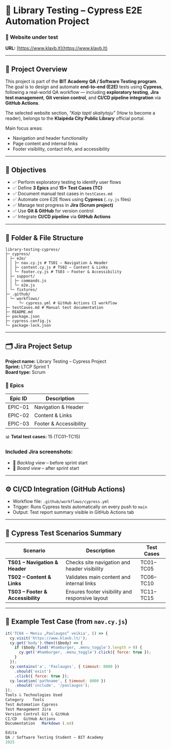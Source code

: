 # 📘 Library Testing – Cypress E2E Automation Project

### 🔗 Website under test  
**URL:** [https://www.klavb.lt](https://www.klavb.lt)

---

## 🧭 Project Overview

This project is part of the **BIT Academy QA / Software Testing program**.  
The goal is to design and automate **end-to-end (E2E)** tests using **Cypress**, following a real-world QA workflow — including **exploratory testing**, **Jira test management**, **Git version control**, and **CI/CD pipeline integration** via **GitHub Actions**.

The selected website section, *“Kaip tapti skaitytoju”* (How to become a reader), belongs to the **Klaipėda City Public Library** official portal.  

Main focus areas:
- Navigation and header functionality  
- Page content and internal links  
- Footer visibility, contact info, and accessibility  

---

## 🎯 Objectives

- ✅ Perform exploratory testing to identify user flows  
- ✅ Define **3 Epics** and **15+ Test Cases (TC)**  
- ✅ Document manual test cases in `testCases.md`  
- ✅ Automate core E2E flows using **Cypress** (`.cy.js` files)  
- ✅ Manage test progress in **Jira (Scrum project)**  
- ✅ Use **Git & GitHub** for version control  
- ✅ Integrate **CI/CD pipeline** via **GitHub Actions**

---

## 🧱 Folder & File Structure
```
library-testing-cypress/
├─ cypress/
│ ├─ e2e/
│ │ ├─ nav.cy.js # TS01 – Navigation & Header
│ │ ├─ content.cy.js # TS02 – Content & Links
│ │ └─ footer.cy.js # TS03 – Footer & Accessibility
│ ├─ support/
│ │ ├─ commands.js
│ │ └─ e2e.js
│ └─ fixtures/
├─ .github/
│ └─ workflows/
│     └─ cypress.yml # GitHub Actions CI workflow
├─ testCases.md # Manual test documentation
├─ README.md
├─ package.json
├─ cypress.config.js
└─ package-lock.json
```

---

## 🗂️ Jira Project Setup

**Project name:** Library Testing – Cypress Project  
**Sprint:** LTCP Sprint 1  
**Board type:** Scrum

### 🧩 Epics

| Epic ID | Description |
|----------|-------------|
| EPIC-01 | Navigation & Header |
| EPIC-02 | Content & Links |
| EPIC-03 | Footer & Accessibility |

📊 **Total test cases:** 15 (TC01–TC15)

### Included Jira screenshots:
- 🧾 *Backlog view* – before sprint start  
- 🚀 *Board view* – after sprint start  

---

## ⚙️ CI/CD Integration (GitHub Actions)

- Workflow file: `.github/workflows/cypress.yml`  
- Trigger: Runs Cypress tests automatically on every push to `main`  
- Output: Test report summary visible in GitHub Actions tab  

---

## 🧪 Cypress Test Scenarios Summary

| Scenario | Description | Test Cases |
|-----------|--------------|-------------|
| **TS01 – Navigation & Header** | Checks site navigation and header visibility | TC01–TC05 |
| **TS02 – Content & Links** | Validates main content and internal links | TC06–TC10 |
| **TS03 – Footer & Accessibility** | Ensures footer visibility and responsive layout | TC11–TC15 |

---

## 🧾 Example Test Case (from `nav.cy.js`)

```js
it('TC04 – Meniu „Paslaugos“ veikia', () => {
  cy.visit('https://www.klavb.lt/');
  cy.get('body').then(($body) => {
    if ($body.find('#hamburger, .menu_toggle').length > 0) {
      cy.get('#hamburger, .menu_toggle').click({ force: true });
    }
  });
  cy.contains('a', 'Paslaugos', { timeout: 8000 })
    .should('exist')
    .click({ force: true });
  cy.location('pathname', { timeout: 8000 })
    .should('include', '/paslaugos');
});
Tools & Technologies Used
Category	Tools
Test Automation	Cypress
Test Management	Jira
Version Control	Git & GitHub
CI/CD	GitHub Actions
Documentation	Markdown (.md)

Edita
QA / Software Testing Student – BIT Academy
2025

